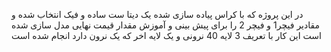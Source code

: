 در این پروژه که با کراس  پیاده سازی شده یک دیتا ست ساده  و فیک انتخاب شده و مقادیر فیچر1 و فیچر 2 را برای پیش بینی و آموزش مقدار قیمت نهایی  مدل سازی  شده است
این کار با تعریف 3 لایه 40 نرونی و یک لایه اخر که یک نرون دارد انجام شده است
